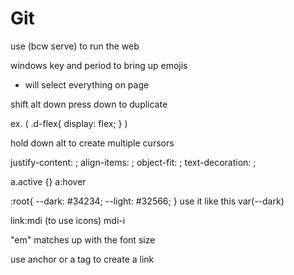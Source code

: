 # Git
use (bcw serve) to run the web

windows key and period to bring up emojis

* will select everything on page

shift alt down press down to duplicate

ex. (
    .d-flex{
        display: flex;
    }
)

hold down alt to create multiple cursors

justify-content: ;
align-items: ;
object-fit: ;
text-decoration: ;  

a.active {}
a:hover

:root{
    --dark: #34234;
    --light: #32566;
}
use it like this 
var(--dark)

link:mdi (to use icons)
mdi-i



"em" matches up with the font size

use anchor or a tag to create a link